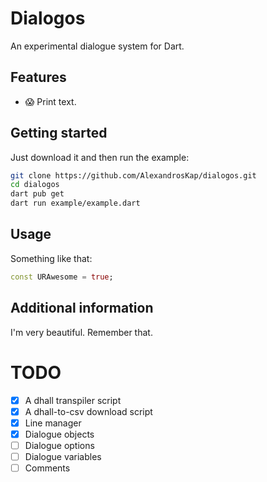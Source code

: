# Dialogos

An experimental dialogue system for Dart.

## Features

* 😱 Print text.

## Getting started

Just download it and then run the example:

```sh
git clone https://github.com/AlexandrosKap/dialogos.git
cd dialogos
dart pub get
dart run example/example.dart
```

## Usage

Something like that:

```dart
const URAwesome = true;
```

## Additional information

I'm very beautiful. Remember that.

# TODO

- [x] A dhall transpiler script
- [x] A dhall-to-csv download script
- [x] Line manager
- [x] Dialogue objects
- [ ] Dialogue options
- [ ] Dialogue variables
- [ ] Comments
